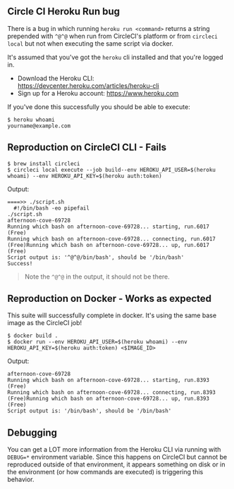 ## Circle CI Heroku Run bug

There is a bug in which running `heroku run <command>` returns a string prepended with `^@^@` when run from CircleCI's platform or from `circleci local` but not when executing the same script via docker.

It's assumed that you've got the `heroku` cli installed and that you're logged in.

- Download the Heroku CLI: https://devcenter.heroku.com/articles/heroku-cli
- Sign up for a Heroku account: https://www.heroku.com

If you've done this successfully you should be able to execute:

```
$ heroku whoami
yourname@example.com
```

## Reproduction on CircleCI CLI - Fails

```
$ brew install circleci
$ circleci local execute --job build--env HEROKU_API_USER=$(heroku whoami) --env HEROKU_API_KEY=$(heroku auth:token)
```

Output:

```
====>> ./script.sh
  #!/bin/bash -eo pipefail
./script.sh
afternoon-cove-69728
Running which bash on afternoon-cove-69728... starting, run.6017 (Free)
Running which bash on afternoon-cove-69728... connecting, run.6017 (Free)Running which bash on afternoon-cove-69728... up, run.6017 (Free)
Script output is: '^@^@/bin/bash', should be '/bin/bash'
Success!
```

> Note the `^@^@` in the output, it should not be there.

## Reproduction on Docker - Works as expected

This suite will successfully complete in docker. It's using the same base image as the CircleCI job!

```
$ docker build .
$ docker run --env HEROKU_API_USER=$(heroku whoami) --env HEROKU_API_KEY=$(heroku auth:token) <$IMAGE_ID>
```

Output:

```
afternoon-cove-69728
Running which bash on afternoon-cove-69728... starting, run.8393 (Free)
Running which bash on afternoon-cove-69728... connecting, run.8393 (Free)Running which bash on afternoon-cove-69728... up, run.8393 (Free)
Script output is: '/bin/bash', should be '/bin/bash'
```

## Debugging

You can get a LOT more information from the Heroku CLI via running with `DEBUG=*` environment variable. Since this happens on CircleCI but cannot be reproduced outside of that environment, it appears something on disk or in the environment (or how commands are executed) is triggering this behavior.
